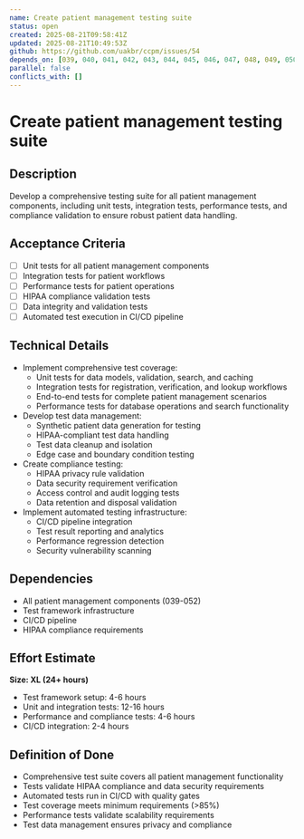 ```yaml
---
name: Create patient management testing suite
status: open
created: 2025-08-21T09:58:41Z
updated: 2025-08-21T10:49:53Z
github: https://github.com/uakbr/ccpm/issues/54
depends_on: [039, 040, 041, 042, 043, 044, 045, 046, 047, 048, 049, 050, 051, 052]
parallel: false
conflicts_with: []
---
```


# Create patient management testing suite

## Description
Develop a comprehensive testing suite for all patient management components, including unit tests, integration tests, performance tests, and compliance validation to ensure robust patient data handling.

## Acceptance Criteria
- [ ] Unit tests for all patient management components
- [ ] Integration tests for patient workflows
- [ ] Performance tests for patient operations
- [ ] HIPAA compliance validation tests
- [ ] Data integrity and validation tests
- [ ] Automated test execution in CI/CD pipeline

## Technical Details
- Implement comprehensive test coverage:
  - Unit tests for data models, validation, search, and caching
  - Integration tests for registration, verification, and lookup workflows
  - End-to-end tests for complete patient management scenarios
  - Performance tests for database operations and search functionality
- Develop test data management:
  - Synthetic patient data generation for testing
  - HIPAA-compliant test data handling
  - Test data cleanup and isolation
  - Edge case and boundary condition testing
- Create compliance testing:
  - HIPAA privacy rule validation
  - Data security requirement verification
  - Access control and audit logging tests
  - Data retention and disposal validation
- Implement automated testing infrastructure:
  - CI/CD pipeline integration
  - Test result reporting and analytics
  - Performance regression detection
  - Security vulnerability scanning

## Dependencies
- All patient management components (039-052)
- Test framework infrastructure
- CI/CD pipeline
- HIPAA compliance requirements

## Effort Estimate
**Size: XL (24+ hours)**
- Test framework setup: 4-6 hours
- Unit and integration tests: 12-16 hours
- Performance and compliance tests: 4-6 hours
- CI/CD integration: 2-4 hours

## Definition of Done
- Comprehensive test suite covers all patient management functionality
- Tests validate HIPAA compliance and data security requirements
- Automated tests run in CI/CD with quality gates
- Test coverage meets minimum requirements (>85%)
- Performance tests validate scalability requirements
- Test data management ensures privacy and compliance
